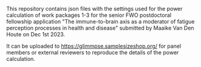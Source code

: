 This repository contains json files with the settings used for the power calculation of work packages 1-3 for the senior FWO postdoctoral fellowship application "The immune-to-brain axis as a moderator of fatigue perception processes in health and disease" submitted by Maaike Van Den Houte on Dec 1st 2023.

It can be uploaded to https://glimmpse.samplesizeshop.org/ for panel members or external reviewers to reproduce the details of the power calculation.
